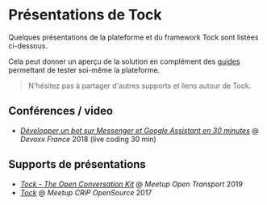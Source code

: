 # Présentations de Tock

Quelques présentations de la plateforme et du framework Tock sont listées ci-dessous.

Cela peut donner un aperçu de la solution en complément des [guides](../getting-started/start-studio.md)
 permettant de tester soi-même la plateforme.

> N'hésitez pas à partager d'autres supports et liens autour de Tock.

## Conférences / video

* _[Développer un bot sur Messenger et Google Assistant en 30 minutes](https://www.youtube.com/watch?v=K4q8ZHw9TuI)_ @ _Devoxx France_ 2018 (live coding 30 min)

## Supports de présentations

* _[Tock - The Open Conversation Kit]()_ @ _Meetup Open Transport_ 2019
* _[Tock]()_ @ _Meetup CRiP OpenSource_ 2017
